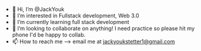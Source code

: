 - 👋 Hi, I’m @JackYouk
- 👀 I’m interested in Fullstack development, Web 3.0
- 🌱 I’m currently learning full stack development
- 💞️ I’m looking to collaborate on anything! I need practice so please hit my phone I'd be happy to collab.
- 📫 How to reach me --> email me at jackyoukstetter1@gmail.com
